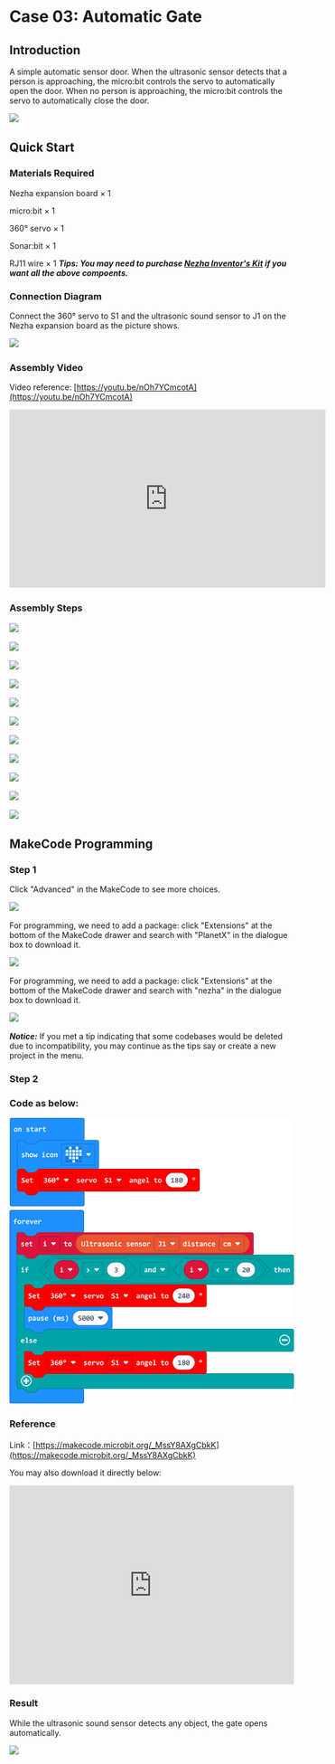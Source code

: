 # Case 03: Automatic Gate

## Introduction

A simple automatic sensor door. When the ultrasonic sensor detects that a person is approaching, the micro:bit controls the servo to automatically open the door. When no person is approaching, the micro:bit controls the servo to automatically close the door.

![](./images/case_03_01.png)

## Quick Start


### Materials Required

Nezha expansion board × 1

micro:bit × 1

360° servo × 1

Sonar:bit  × 1

RJ11 wire × 1
***Tips: You may need to purchase [Nezha Inventor's Kit](https://www.elecfreaks.com/nezha-inventor-s-kit-for-micro-bit-without-micro-bit-board.html) if you want all the above compoents.***

### Connection Diagram

Connect the 360° servo to S1 and the ultrasonic sound sensor to J1 on the Nezha expansion board as the picture shows.


![](./images/case_03_03.png)


### Assembly Video


Video reference: [https://youtu.be/nOh7YCmcotA](https://youtu.be/nOh7YCmcotA)


<iframe width="560" height="315" src="https://www.youtube.com/embed/nOh7YCmcotA" frameborder="0" allow="accelerometer; autoplay; clipboard-write; encrypted-media; gyroscope; picture-in-picture" allowfullscreen></iframe>


### Assembly Steps


![](./images/case_step_03_01.png)

![](./images/case_step_03_02.png)

![](./images/case_step_03_03.png)

![](./images/case_step_03_04.png)

![](./images/case_step_03_05.png)

![](./images/case_step_03_06.png)

![](./images/case_step_03_07.png)

![](./images/case_step_03_08.png)

![](./images/case_step_03_09.png)

![](./images/case_step_03_10.png)

![](./images/case_step_03_11.png)




## MakeCode Programming


### Step 1
Click "Advanced" in the MakeCode to see more choices.

![](./images/case_01_10.png)

For programming, we need to add a package: click "Extensions" at the bottom of the MakeCode drawer and search with "PlanetX" in the dialogue box to download it. 

![](./images/case_01_11.png)

For programming, we need to add a package: click "Extensions" at the bottom of the MakeCode drawer and search with "nezha" in the dialogue box to download it. 

![](./images/case_03_09.png)

***Notice:*** If you met a tip indicating that some codebases would be deleted due to incompatibility, you may continue as the tips say or create a new project in the menu. 

### Step 2

### Code as below:

![](./images/case_03_10.png)


### Reference
Link：[https://makecode.microbit.org/_MssY8AXgCbkK](https://makecode.microbit.org/_MssY8AXgCbkK)

You may also download it directly below:

<div style="position:relative;height:0;padding-bottom:70%;overflow:hidden;"><iframe style="position:absolute;top:0;left:0;width:100%;height:100%;" src="https://makecode.microbit.org/#pub:_MssY8AXgCbkK" frameborder="0" sandbox="allow-popups allow-forms allow-scripts allow-same-origin"></iframe></div>  


### Result
While the ultrasonic sound sensor detects any object, the gate opens automatically.

![](./images/case-gif-03.gif)
